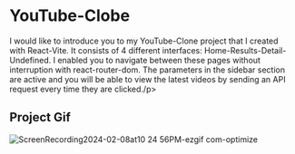 <h1>YouTube-Clobe</h1>



<p>I would like to introduce you to my YouTube-Clone project that I created with React-Vite.
It consists of 4 different interfaces: Home-Results-Detail-Undefined. I enabled you to navigate between these pages without interruption with react-router-dom.
  The parameters in the sidebar section are active and you will be able to view the latest videos by sending an API request every time they are clicked./p>

  <h2>Project Gif</h2>

  
![ScreenRecording2024-02-08at10 24 56PM-ezgif com-optimize](https://github.com/nazanyilmaz/Youtube-Clone-/assets/147782488/866f7078-22d5-4d97-8611-116f690edca8)
